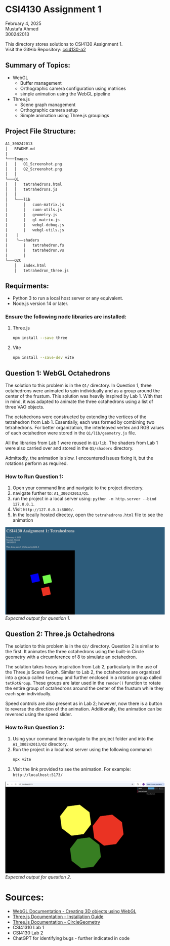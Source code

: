 # CSI4130 Assignment 1

February 4, 2025<br>
Mustafa Ahmed<br>
300242013<br>

This directory stores solutions to CSI4130 Assignment 1.<br>
Visit the GitHib Repository: [csi4130-a2](https://github.com/mustafa-ahmed1118/csi4130-a1.git)

## Summary of Topics:

- WebGL
  - Buffer management
  - Orthographic camera configuration using matrices
  - simple animation using the WebGL pipeline
- Three.js
  - Scene graph management
  - Orthographic camera setup
  - Simple animation using Three.js groupings

## Project File Structure:

```
A1_300242013
│   README.md
|
└───Images
│   │   Q1_Screenshot.png
│   │   Q2_Screenshot.png
│   │
└───Q1
│   │   tetrahedrons.html
│   │   tetrahedrons.js
│   │
│   └–––lib
│       │   cuon-matrix.js
│       │   cuon-utils.js
|       |   geometry.js
|       |   gl-matrix.js
|       |   webgl-debug.js
|       |   webgl-utils.js
|    |
|    └––shaders
|       |   tetrahedron.fs
|       |   tetrahedron.vs
|       |
└───Q2C
    │   index.html
    │   tetrahedron_three.js
```

## Requirments:

- Python 3 to run a local host server or any equivalent.
- Node.js version 14 or later.

### Ensure the following node libraries are installed:

1. Three.js

   ```bash
   npm install --save three
   ```

2. Vite

   ```bash
   npm install --save-dev vite
   ```

## Question 1: WebGL Octahedrons

The solution to this problem is in the `Q1/` directory. In Question 1, three octahedrons were animated to spin individually and as a group around the center of the frustum. This solution was heavily inspired by Lab 1. With that in mind, it was adapted to animate the three octahedrons using a list of three VAO objects.<br>

The octahedrons were constructed by extending the vertices of the tetrahedron from Lab 1. Essentially, each was formed by combining two tetrahedrons. For better organization, the interleaved vertex and RGB values of each octahedron were stored in the `Q1/lib/geometry.js` file.<br>

All the libraries from Lab 1 were reused in `Q1/lib`. The shaders from Lab 1 were also carried over and stored in the `Q1/shaders` directory.<br>

Admittedly, the animation is slow. I encountered issues fixing it, but the rotations perform as required.<br>

### How to Run Question 1:

1. Open your command line and navigate to the project directory.
2. navigate further to: `A1_300242013/Q1`.
3. run the project in a local server using: `python -m http.server --bind 127.0.0.1`.
4. Visit `http://127.0.0.1:8000/`.
5. In the locally hosted directoy, open the `tetrahedrons.html` file to see the animation

![alt text](./Images/Q1_Screenshot.png)
_Expected output for question 1._

## Question 2: Three.js Octahedrons

The solution to this problem is in the `Q2/` directory. Question 2 is similar to the first. It animates the three octahedrons using the built-in Circle geometry with a circumference of 8 to simulate an octahedron.<br>

The solution takes heavy inspiration from Lab 2, particularly in the use of the Three.js Scene Graph. Similar to Lab 2, the octahedrons are organized into a group called `tetGroup` and further enclosed in a rotation group called `tetRotGroup`. These groups are later used in the `render()` function to rotate the entire group of octahedrons around the center of the frustum while they each spin individually.<br>

Speed controls are also present as in Lab 2; however, now there is a button to reverse the direction of the animation. Additionally, the animation can be reversed using the speed slider.<br>

### How to Run Question 2:

1. Using your command line navigate to the project folder and into the `A1_300242013/Q2` directory.
2. Run the project in a localhost server using the following command:
   ```bash
   npx vite
   ```
3. Visit the link provided to see the animation. For example: `http://localhost:5173/`

![alt text](./Images/Q2_Screenshot.png)
_Expected output for question 2._

# Sources:

- [WebGL Documentation - Creating 3D objects using WebGL](https://developer.mozilla.org/en-US/docs/Web/API/WebGL_API/Tutorial/Creating_3D_objects_using_WebGL)
- [Three.js Documentation - Installation Guide](https://threejs.org/docs/index.html#manual/en/introduction/Installation)
- [Three.js Documentation - CircleGeometry](https://threejs.org/docs/#api/en/geometries/CircleGeometry)
- CSI41310 Lab 1
- CSI4130 Lab 2
- ChatGPT for identifying bugs - further indicated in code
